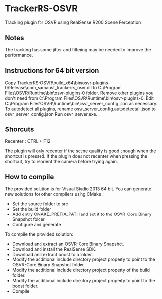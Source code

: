 # TrackerRS-OSVR
Tracking plugin for OSVR using RealSense R200 Scene Perception

## Notes

The tracking has some jitter and filtering may be needed to improve the performance.

## Instructions for 64 bit version

Copy TrackerRS-OSVR\build_x64\bin\osvr-plugins-0\Release\com_samaust_trackerrs_osvr.dll to C:\Program Files\OSVR\Runtime\bin\osvr-plugins-0 folder.
Remove other plugins you don't need from C:\Program Files\OSVR\Runtime\bin\osvr-plugins-0.
Edit C:\Program Files\OSVR\Runtime\bin\osvr_server_config.json as necessary.
To autodetect all plugins, rename osvr_server_config.autodetectall.json to osvr_server_config.json
Run osvr_server.exe.

## Shorcuts

Recenter : CTRL + F12

The plugin will only recenter if the scene quality is good enough when the shortcut is pressed. If the plugin does not recenter when pressing the shortcut, try to reorient the camera before trying again.

## How to compile

The provided solution is for Visual Studio 2013 64 bit. You can generate new solutions for other compilers using CMake : 

* Set the source folder to src
* Set the build folder
* Add entry CMAKE_PREFIX_PATH and set it to the OSVR-Core Binary Snapshot folder
* Configure and generate

To compile the provided solution:

* Download and extract an OSVR-Core Binary Snapshot.
* Download and install the RealSense SDK.
* Download and extract boost to a folder.
* Modify the additional include directory project property to point to the OSVR-Core Binary Snapshot folder.
* Modify the additional include directory project property of the build folder.
* Modify the additional include directory project property to point to the boost folder.
* Compile
